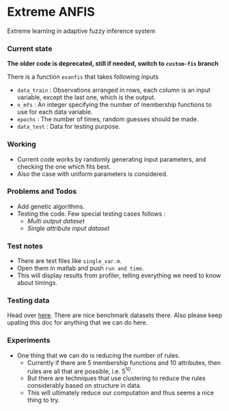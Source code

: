 # Extreme ANFIS

Extreme learning in adaptive fuzzy inference system

### Current state

**The older code is deprecated, still if needed, switch to `custom-fis` branch**

There is a function `exanfis` that takes following inputs
-   `data_train` : Observations arranged in rows, each column is an input variable, except the last one, which is the output.
-   `n_mfs` : An integer specifying the number of membership functions to use for each data variable.
-   `epochs` : The number of times, random guesses should be made.
-   `data_test` : Data for testing purpose.

### Working
-   Current code works by randomly generating input parameters, and checking the one which fits best.
-   Also the case with uniform parameters is considered.

### Problems and Todos
-   Add genetic algorithms.
-   Testing the code. Few special testing cases follows :
    - *Multi output dataset*
    - *Single attribute input dataset*

### Test notes
-   There are test files like `single_var.m`.
-   Open them in matlab and push `run and time`.
-   This will display results from profiler, telling everything we need to know about timings.

### Testing data
Head over [here](https://archive.ics.uci.edu/ml/datasets.html).
There are nice benchmark datasets there.
Also please keep upating this doc for anything that we can do here.

### Experiments
-   One thing that we can do is reducing the number of rules.
    - Currently if there are 5 membership functions and 10 attributes, then rules are all that are possible, i.e. 5<sup>10</sup>.
    - But there are techniques that use clustering to reduce the rules considerably based on structure in data.
    - This will ultimately reduce our computation and thus seems a nice thing to try.